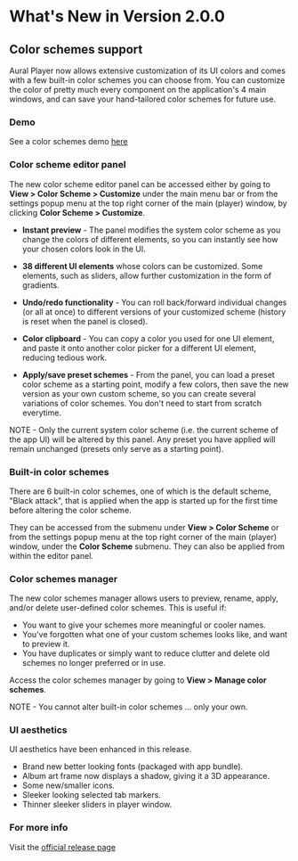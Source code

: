 #  What's New in Version 2.0.0


## **Color schemes support**

Aural Player now allows extensive customization of its UI colors and comes with a few built-in color schemes you can choose from. You can customize the color of pretty much every component on the application's 4 main windows, and can save your hand-tailored color schemes for future use.

### **Demo**

See a color schemes demo [here](https://raw.githubusercontent.com/maculateConception/aural-player/master/Documentation/Demos/ColorSchemes.gif)

### **Color scheme editor panel**

The new color scheme editor panel can be accessed either by going to **View > Color Scheme > Customize** under the main menu bar or from the settings popup menu at the top right corner of the main (player) window, by clicking **Color Scheme > Customize**.

* **Instant preview**  - The panel modifies the system color scheme as you change the colors of different elements, so you can instantly see how your chosen colors look in the UI.

* **38 different UI elements** whose colors can be customized. Some elements, such as sliders, allow further customization in the form of gradients.

* **Undo/redo functionality** - You can roll back/forward individual changes (or all at once) to different versions of your customized scheme (history is reset when the panel is closed).

* **Color clipboard** - You can copy a color you used for one UI element, and paste it onto another color picker for a different UI element, reducing tedious work.

* **Apply/save preset schemes** - From the panel, you can load a preset color scheme as a starting point, modify a few colors, then save the new version as your own custom scheme, so you can create several variations of color schemes. You don't need to start from scratch everytime.

NOTE - Only the current system color scheme (i.e. the current scheme of the app UI) will be altered by this panel. Any preset you have applied will remain unchanged (presets only serve as a starting point).

### **Built-in color schemes**

There are 6 built-in color schemes, one of which is the default scheme, "Black attack", that is applied when the app is started up for the first time before altering the color scheme.

They can be accessed from the submenu under **View > Color Scheme** or from the settings popup menu at the top right corner of the main (player) window, under the **Color Scheme** submenu. They can also be applied from within the editor panel.

### **Color schemes manager**

The new color schemes manager allows users to preview, rename, apply, and/or delete user-defined color schemes. This is useful if:

* You want to give your schemes more meaningful or cooler names.
* You've forgotten what one of your custom schemes looks like, and want to preview it.
* You have duplicates or simply want to reduce clutter and delete old schemes no longer preferred or in use.

Access the color schemes manager by going to **View > Manage color schemes**.

NOTE - You cannot alter built-in color schemes ... only your own.

### UI aesthetics

UI aesthetics have been enhanced in this release.

* Brand new better looking fonts (packaged with app bundle).
* Album art frame now displays a shadow, giving it a 3D appearance.
* Some new/smaller icons.
* Sleeker looking selected tab markers.
* Thinner sleeker sliders in player window.

### **For more info**
Visit the [official release page](https://github.com/maculateConception/aural-player/releases/tag/2.0.0)
